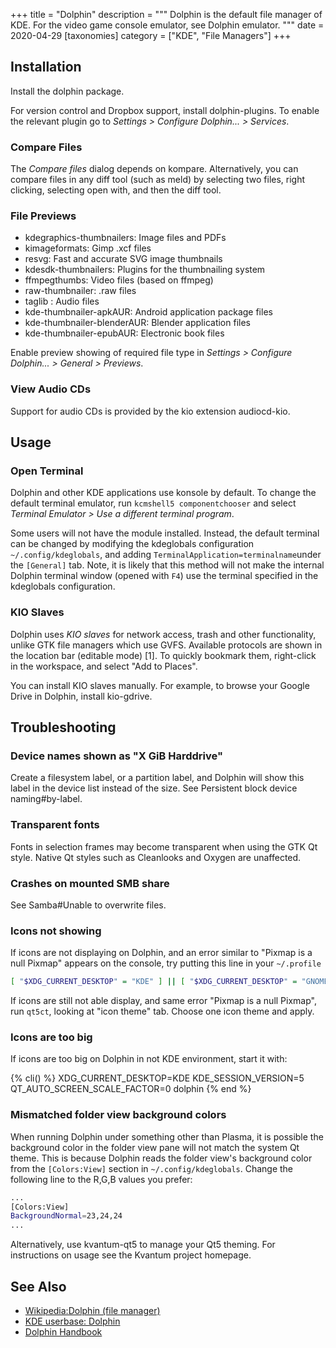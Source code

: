 +++
title = "Dolphin"
description = """
Dolphin is the default file manager of KDE. For the video game console emulator, see Dolphin emulator. 
"""
date = 2020-04-29
[taxonomies]
category = ["KDE", "File Managers"]
+++

## Installation

Install the dolphin package.

For version control and Dropbox support, install dolphin-plugins. To enable the relevant plugin go to _Settings > Configure Dolphin... > Services_.

### Compare Files

The _Compare files_ dialog depends on kompare. Alternatively, you can compare files in any diff tool (such as meld) by selecting two files, right clicking, selecting open with, and then the diff tool.

### File Previews

* kdegraphics-thumbnailers: Image files and PDFs
* kimageformats: Gimp .xcf files
* resvg: Fast and accurate SVG image thumbnails
* kdesdk-thumbnailers: Plugins for the thumbnailing system
* ffmpegthumbs: Video files (based on ffmpeg)
* raw-thumbnailer: .raw files
* taglib : Audio files
* kde-thumbnailer-apkAUR: Android application package files
* kde-thumbnailer-blenderAUR: Blender application files
* kde-thumbnailer-epubAUR: Electronic book files

Enable preview showing of required file type in _Settings > Configure Dolphin... > General > Previews_.

### View Audio CDs

Support for audio CDs is provided by the kio extension audiocd-kio.

## Usage

### Open Terminal

Dolphin and other KDE applications use konsole by default. To change the default terminal emulator, run `kcmshell5 componentchooser` and select _Terminal Emulator > Use a different terminal program_.

Some users will not have the module installed. Instead, the default terminal can be changed by modifying the kdeglobals configuration `~/.config/kdeglobals`, and adding `TerminalApplication=terminalname`under the `[General]` tab. Note, it is likely that this method will not make the internal Dolphin terminal window (opened with `F4`) use the terminal specified in the kdeglobals configuration.

### KIO Slaves

Dolphin uses _KIO slaves_ for network access, trash and other functionality, unlike GTK file managers which use GVFS. Available protocols are shown in the location bar (editable mode) [1]. To quickly bookmark them, right-click in the workspace, and select "Add to Places".

You can install KIO slaves manually. For example, to browse your Google Drive in Dolphin, install kio-gdrive.

## Troubleshooting

### Device names shown as "X GiB Harddrive"

Create a filesystem label, or a partition label, and Dolphin will show this label in the device list instead of the size. See Persistent block device naming#by-label.

### Transparent fonts

Fonts in selection frames may become transparent when using the GTK Qt style. Native Qt styles such as Cleanlooks and Oxygen are unaffected.

### Crashes on mounted SMB share

See Samba#Unable to overwrite files.

### Icons not showing

If icons are not displaying on Dolphin, and an error similar to "Pixmap is a null Pixmap" appears on the console, try putting this line in your `~/.profile`

```sh ~/.profile
[ "$XDG_CURRENT_DESKTOP" = "KDE" ] || [ "$XDG_CURRENT_DESKTOP" = "GNOME" ] || export QT_QPA_PLATFORMTHEME="qt5ct"
```

If icons are still not able display, and same error "Pixmap is a null Pixmap", run `qt5ct`, looking at "icon theme" tab. Choose one icon theme and apply.

### Icons are too big

If icons are too big on Dolphin in not KDE environment, start it with:

{% cli() %}
XDG_CURRENT_DESKTOP=KDE KDE_SESSION_VERSION=5 QT_AUTO_SCREEN_SCALE_FACTOR=0 dolphin
{% end %}

### Mismatched folder view background colors

When running Dolphin under something other than Plasma, it is possible the background color in the folder view pane will not match the system Qt theme. This is because Dolphin reads the folder view's background color from the `[Colors:View]` section in `~/.config/kdeglobals`. Change the following line to the R,G,B values you prefer:

```sh ~/.config/kdeglobals
...
[Colors:View]
BackgroundNormal=23,24,24
...
```

Alternatively, use kvantum-qt5 to manage your Qt5 theming. For instructions on usage see the Kvantum project homepage.

## See Also

* [Wikipedia:Dolphin (file manager)](https://en.wikipedia.org/wiki/Dolphin_(file_manager))
* [KDE userbase: Dolphin](https://userbase.kde.org/Dolphin)
* [Dolphin Handbook](https://docs.kde.org/stable/en/applications/dolphin/index.html)
